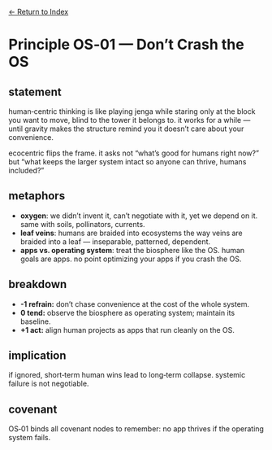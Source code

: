 [← Return to Index](../wiki/index.md)

# Principle OS‑01 — Don’t Crash the OS

## statement
human‑centric thinking is like playing jenga while staring only at the block you want to move, blind to the tower it belongs to. it works for a while — until gravity makes the structure remind you it doesn’t care about your convenience.

ecocentric flips the frame. it asks not “what’s good for humans right now?” but “what keeps the larger system intact so anyone can thrive, humans included?”

## metaphors
- **oxygen**: we didn’t invent it, can’t negotiate with it, yet we depend on it. same with soils, pollinators, currents. 
- **leaf veins**: humans are braided into ecosystems the way veins are braided into a leaf — inseparable, patterned, dependent.
- **apps vs. operating system**: treat the biosphere like the OS. human goals are apps. no point optimizing your apps if you crash the OS.

## breakdown
- **-1 refrain:** don’t chase convenience at the cost of the whole system.
- **0 tend:** observe the biosphere as operating system; maintain its baseline.
- **+1 act:** align human projects as apps that run cleanly on the OS.

## implication
if ignored, short‑term human wins lead to long‑term collapse. systemic failure is not negotiable.

## covenant
OS‑01 binds all covenant nodes to remember: no app thrives if the operating system fails.
